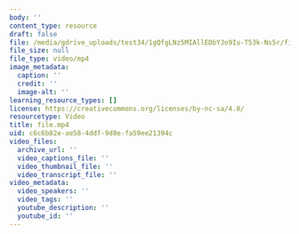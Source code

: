 ```yaml
---
body: ''
content_type: resource
draft: false
file: /media/gdrive_uploads/test34/1gQfgLNz5MIAllEDbYJo9Iu-T53k-Ns5r/file.mp4
file_size: null
file_type: video/mp4
image_metadata:
  caption: ''
  credit: ''
  image-alt: ''
learning_resource_types: []
license: https://creativecommons.org/licenses/by-nc-sa/4.0/
resourcetype: Video
title: file.mp4
uid: c6c6b82e-ae58-4ddf-9d8e-fa59ee21394c
video_files:
  archive_url: ''
  video_captions_file: ''
  video_thumbnail_file: ''
  video_transcript_file: ''
video_metadata:
  video_speakers: ''
  video_tags: ''
  youtube_description: ''
  youtube_id: ''
---
```

